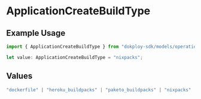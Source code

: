 # ApplicationCreateBuildType

## Example Usage

```typescript
import { ApplicationCreateBuildType } from "dokploy-sdk/models/operations";

let value: ApplicationCreateBuildType = "nixpacks";
```

## Values

```typescript
"dockerfile" | "heroku_buildpacks" | "paketo_buildpacks" | "nixpacks" | "static" | "railpack"
```